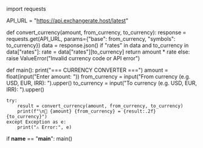 import requests

API_URL = "https://api.exchangerate.host/latest"

def convert_currency(amount, from_currency, to_currency):
    response = requests.get(API_URL, params={"base": from_currency, "symbols": to_currency})
    data = response.json()
    if "rates" in data and to_currency in data["rates"]:
        rate = data["rates"][to_currency]
        return amount * rate
    else:
        raise ValueError("Invalid currency code or API error")

def main():
    print("=== CURRENCY CONVERTER ===")
    amount = float(input("Enter amount: "))
    from_currency = input("From currency (e.g. USD, EUR, IRR): ").upper()
    to_currency = input("To currency (e.g. USD, EUR, IRR): ").upper()

    try:
        result = convert_currency(amount, from_currency, to_currency)
        print(f"\n💱 {amount} {from_currency} = {result:.2f} {to_currency}")
    except Exception as e:
        print("⚠️ Error:", e)

if __name__ == "__main__":
    main()
